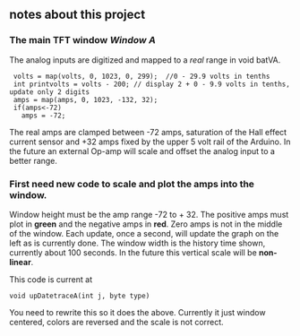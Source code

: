 ## notes about this project 

### The main TFT window *Window A*

The analog inputs are digitized and mapped to a *real* range in void batVA.

	 volts = map(volts, 0, 1023, 0, 299);  //0 - 29.9 volts in tenths
 	 int printvolts = volts - 200; // display 2 + 0 - 9.9 volts in tenths, update only 2 digits
 	 amps = map(amps, 0, 1023, -132, 32);
 	 if(amps<-72)
  	   amps = -72;
The real amps are clamped between -72 amps, saturation of the Hall effect current sensor and +32 amps fixed by the upper 5 volt rail of the Arduino. In the future an external Op-amp will scale and offset the analog input to a better range.

### First need new code to scale and plot the amps into the window.

Window height must be the amp range -72 to + 32. The positive amps must plot in **green** and the negative amps in **red**.  Zero amps is not in the middle of the window. Each update, once a second, will update the graph on the left as is currently done. The window width is the history time shown, currently about 100 seconds. In the future this vertical scale will be **non-linear**.

This code is current at 

	void upDatetraceA(int j, byte type)

You need to rewrite this so it does the above. Currently it just window centered, colors are reversed and the scale is not correct.

